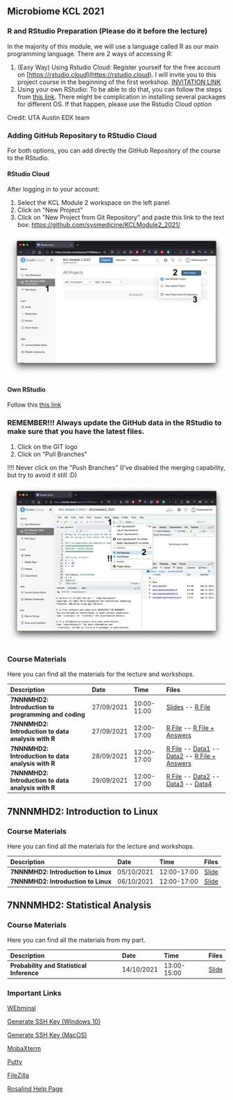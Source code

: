 ## Microbiome KCL 2021

### R and RStudio Preparation (Please do it before the lecture)

In the majority of this module, we will use a language called R as our main programming language. There are 2 ways of accessing R:
1. (Easy Way) Using Rstudio Cloud: Register yourself for the free account on [https://rstudio.cloud](https://rstudio.cloud). I will invite you to this project course in the beginning of the first workshop. [INVITATION LINK](https://rstudio.cloud/spaces/175552/join?access_code=YfI2EoGLCfRTz3HmzsxWMr9Aq18Xs7XoUzHg3Y8A)
2. Using your own RStudio: To be able to do that, you can follow the steps from [this link](https://courses.edx.org/courses/UTAustinX/UT.7.01x/3T2014/56c5437b88fa43cf828bff5371c6a924/). There might be complication in installing several packages for different OS. If that happen, please use the Rstudio Cloud option

Credit: UTA Austin EDX team

### Adding GitHub Repository to RStudio Cloud

For both options, you can add directly the GitHub Repository of the course to the RStudio.

#### RStudio Cloud

After logging in to your account:
1. Select the KCL Module 2 workspace on the left panel
2. Click on "New Project"
3. Click on "New Project from Git Repository" and paste this link to the text box: https://github.com/sysmedicine/KCLModule2_2021/

![](https://github.com/sysmedicine/KCLModule2_2021/raw/gh-pages/img/add_project.png)


#### Own RStudio

Follow this [this link](https://cfss.uchicago.edu/setup/git-with-rstudio/)

### REMEMBER!!! Always update the GitHub data in the RStudio to make sure that you have the latest files.

1. Click on the GIT logo
2. Click on "Pull Branches"

!!!! Never click on the "Push Branches" (I've disabled the merging capability, but try to avoid it still :D)

![](https://github.com/sysmedicine/KCLModule2_2021/raw/gh-pages/img/update_git.png)


### Course Materials
Here you can find all the materials for the lecture and workshops.

| Description| Date | Time| Files|
|:-|:-|:-|:-|
| **7NNNMHD2: Introduction to programming and coding**| 27/09/2021| 10:00-11:00 | [Slides](https://github.com/sysmedicine/KCLModule2_2021/raw/main/Slides/BasicProgramming%20and%20Intro%20to%20R%20(KCL).pptx) -- [R File](https://raw.githubusercontent.com/sysmedicine/KCLModule2_2021/main/IntroductionToR/ExampleCodesFromLecture.R) |
| **7NNNMHD2: Introduction to data analysis with R**| 27/09/2021| 12:00-17:00 | [R File](https://raw.githubusercontent.com/sysmedicine/KCLModule2_2021/main/IntroductionToR/day1_basicR.R) -- [R File + Answers](https://raw.githubusercontent.com/sysmedicine/KCLModule2_2021/main/IntroductionToR/day1_basicR_answered.R)|
| **7NNNMHD2: Introduction to data analysis with R**| 28/09/2021| 12:00-17:00 | [R File](https://raw.githubusercontent.com/sysmedicine/KCLModule2_2021/main/IntroductionToR/day2_datamanipulation.R) -- [Data1](https://raw.githubusercontent.com/sysmedicine/KCLModule2_2021/main/IntroductionToR/Data/DATA_SET_REFERENCE_1.csv) -- [Data2](https://raw.githubusercontent.com/sysmedicine/KCLModule2_2021/main/IntroductionToR/Data/DATA_SET_REFERENCE_2.csv) -- [R File + Answers](https://raw.githubusercontent.com/sysmedicine/KCLModule2_2021/main/IntroductionToR/day2_datamanipulation_answered.R) |
| **7NNNMHD2: Introduction to data analysis with R**| 29/09/2021| 12:00-17:00 | [R File](https://raw.githubusercontent.com/sysmedicine/KCLModule2_2021/main/IntroductionToR/day3_statisticalAnalysis.R) -- [Data2](https://raw.githubusercontent.com/sysmedicine/KCLModule2_2021/main/IntroductionToR/Data/DATA_SET_REFERENCE_2.csv) -- [Data3](https://raw.githubusercontent.com/sysmedicine/KCLModule2_2021/main/IntroductionToR/Data/DATA_SET_REFERENCE_3.csv) -- [Data4](https://raw.githubusercontent.com/sysmedicine/KCLModule2_2021/main/IntroductionToR/Data/DATA_SET_REFERENCE_4_A.csv) |

## 7NNNMHD2: Introduction to Linux

### Course Materials
Here you can find all the materials for the lecture and workshops.

| Description| Date | Time| Files|
|:-|:-|:-|:-|
| **7NNNMHD2: Introduction to Linux**| 05/10/2021| 12:00-17:00 | [Slide](https://github.com/sysmedicine/KCLModule2_2021/raw/main/Slides/IntroToLinux_Day1.pptx)|
| **7NNNMHD2: Introduction to Linux**| 06/10/2021| 12:00-17:00 | [Slide](https://github.com/sysmedicine/KCLModule2_2021/raw/main/Slides/IntroToLinux_Day2.pptx)|

## 7NNNMHD2: Statistical Analysis

### Course Materials
Here you can find all the materials from my part.

| Description| Date | Time| Files|
|:-|:-|:-|:-|
| **Probability and Statistical Inference**| 14/10/2021| 13:00-15:00 | [Slide](https://github.com/sysmedicine/KCLModule2_2021/raw/main/Slides/Probability.pptx)|

### Important Links
[WEbminal](https://www.webminal.org/)

[Generate SSH Key (Windows 10)](https://phoenixnap.com/kb/generate-ssh-key-windows-10)

[Generate SSH Key (MacOS)](https://secure.vexxhost.com/billing/index.php/knowledgebase/171/How-can-I-generate-SSH-keys-on-Mac-OS-X.html)

[MobaXterm](https://mobaxterm.mobatek.net/)

[Putty](https://www.putty.org/)

[FileZilla](https://filezilla-project.org/download.php?type=client)

[Rosalind Help Page](https://rosalind.kcl.ac.uk/)

